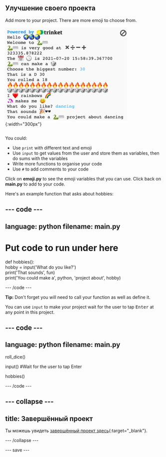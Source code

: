 ## Улучшение своего проекта

<div style="display: flex; flex-wrap: wrap">
<div style="flex-basis: 200px; flex-grow: 1; margin-right: 15px;">
Add more to your project. There are more emoji to choose from.
  </div>
<div>

![A longer project in the output area with more text, emoji, and inputs.](images/upgrade_ideas.png){:width="300px"}

</div>
</div>

You could:
+ Use `print` with different text and emoji
+ Use `input` to get values from the user and store them as variables, then do sums with the variables
+ Write more functions to organise your code
+ Use `#` to add comments to your code

Click on **emoji.py** to see the emoji variables that you can use. Click back on **main.py** to add to your code.

Here's an example function that asks about hobbies:

--- code ---
---
language: python
filename: main.py
---

# Put code to run under here
def hobbies():   
hobby = input('What do you like?')   
print('That sounds', fun)   
print('You could make a', python, 'project about', hobby)

--- /code ---

**Tip:** Don't forget you will need to call your function as well as define it.

You can use `input` to make your project wait for the user to tap <kbd>Enter</kbd> at any point in this project.

--- code ---
---
language: python
filename: main.py
---

roll_dice()

input() #Wait for the user to tap Enter

hobbies()

--- /code ---


--- collapse ---
---
title: Завершённый проект
---

Ты можешь увидеть [завершённый проект здесь](https://trinket.io/embed/python/a54e164ac2){:target="_blank"}.

--- /collapse ---

--- save ---
